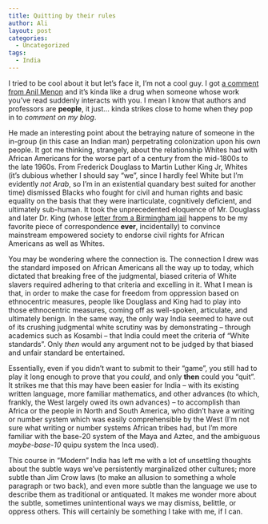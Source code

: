 ```yaml
---
title: Quitting by their rules
author: Ali
layout: post
categories:
  - Uncategorized
tags:
  - India
---
```

I tried to be cool about it but let&#8217;s face it, I&#8217;m not a cool guy. I got [a comment from Anil Menon][1] and it&#8217;s kinda like a drug when someone whose work you&#8217;ve read suddenly interacts with you. I mean I know that authors and professors are **people**, it just&#8230; kinda strikes close to home when they pop in to *comment on my blog*.

He made an interesting point about the betraying nature of someone in the in-group (in this case an Indian man) perpetrating colonization upon his own people. It got me thinking, strangely, about the relationship Whites had with African Americans for the worse part of a century from the mid-1800s to the late 1960s. From Frederick Douglass to Martin Luther King Jr, Whites (it&#8217;s dubious whether I should say &#8220;we&#8221;, since I hardly feel White but I&#8217;m evidently *not Arab*, so I&#8217;m in an existential quandary best suited for another time) dismissed Blacks who fought for civil and human rights and basic equality on the basis that they were inarticulate, cognitively deficient, and ultimately sub-human. It took the unprecedented eloquence of Mr. Douglass and later Dr. King (whose [letter from a Birmingham jail][2] happens to be my favorite piece of correspondence **ever**, incidentally) to convince mainstream empowered society to endorse civil rights for African Americans as well as Whites.

You may be wondering where the connection is. The connection I drew was the standard imposed on African Americans all the way up to today, which dictated that breaking free of the judgmental, biased criteria of White slavers required adhering to that criteria and excelling in it. What I mean is that, in order to make the case for freedom from oppression based on ethnocentric measures, people like Douglass and King had to play into those ethnocentric measures, coming off as well-spoken, articulate, and ultimately benign. In the same way, the only way India seemed to have out of its crushing judgmental white scrutiny was by demonstrating &#8211; through academics such as Kosambi &#8211; that India could meet the criteria of &#8220;White standards&#8221;. Only *then* would any argument not to be judged by that biased and unfair standard be entertained.

Essentially, even if you didn&#8217;t want to submit to their &#8220;game&#8221;, you still had to play it long enough to prove that you *could*, and only **then** could you &#8220;quit&#8221;. It strikes me that this may have been easier for India &#8211; with its existing written language, more familiar mathematics, and other advances (to which, frankly, the West largely owed its own advances) &#8211; to accomplish than Africa or the people in North and South America, who didn&#8217;t have a writing or number system which was easily comprehensible by the West (I&#8217;m not sure what writing or number systems African tribes had, but I&#8217;m more familiar with the base-20 system of the Maya and Aztec, and the ambiguous *maybe-base-10* quipu system the Inca used).

This course in &#8220;Modern&#8221; India has left me with a lot of unsettling thoughts about the subtle ways we&#8217;ve persistently marginalized other cultures; more subtle than Jim Crow laws (to make an allusion to something a whole paragraph or two back), and even more subtle than the language we use to describe them as traditional or antiquated. It makes me wonder more about the subtle, sometimes unintentional ways we may dismiss, belittle, or oppress others. This will certainly be something I take with me, if I can.

 [1]: http://ali-alkhatib.com/blog/?p=55#comment-10
 [2]: http://www.africa.upenn.edu/Articles_Gen/Letter_Birmingham.html
